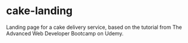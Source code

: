# cake-landing
Landing page for a cake delivery service, based on the tutorial from The Advanced Web Developer Bootcamp on Udemy.
